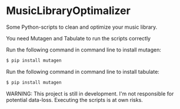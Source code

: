 # MusicLibraryOptimalizer
Some Python-scripts to clean and optimize your music library.

You need Mutagen and Tabulate to run the scripts correctly

Run the following command in command line to install mutagen:
```sh
$ pip install mutagen
```

Run the following command in command line to install tabulate:
```sh
$ pip install mutagen
```

WARNING:
This project is still in development. I'm not responsible for potential data-loss. Executing the scripts is at own risks.
